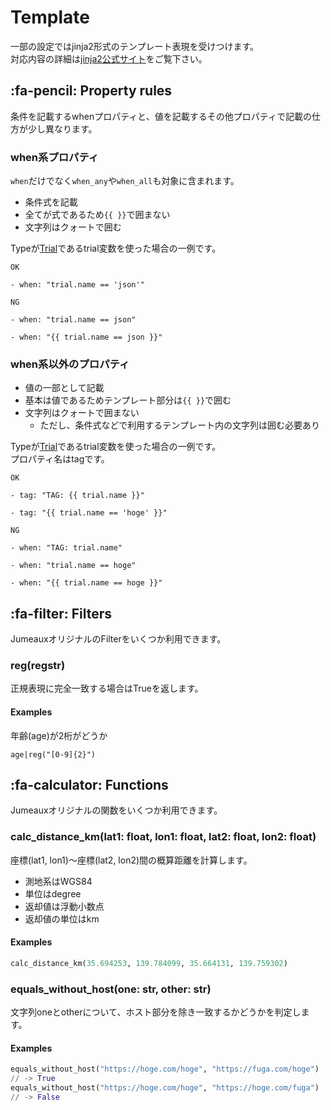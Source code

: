 Template
========

一部の設定ではjinja2形式のテンプレート表現を受けつけます。  
対応内容の詳細は[jinja2公式サイト](http://jinja.pocoo.org/docs/2.10/templates/)をご覧下さい。


:fa-pencil: Property rules
--------------------------

条件を記載するwhenプロパティと、値を記載するその他プロパティで記載の仕方が少し異なります。


### when系プロパティ

`when`だけでなく`when_any`や`when_all`も対象に含まれます。

* 条件式を記載
* 全てが式であるため`{{ }}`で囲まない
* 文字列はクォートで囲む

Typeが[Trial][trial]であるtrial変数を使った場合の一例です。

`OK`

```
- when: "trial.name == 'json'"
```

`NG`

```
- when: "trial.name == json"
```

```
- when: "{{ trial.name == json }}"
```


### when系以外のプロパティ

* 値の一部として記載
* 基本は値であるためテンプレート部分は`{{ }}`で囲む
* 文字列はクォートで囲まない
    * ただし、条件式などで利用するテンプレート内の文字列は囲む必要あり

Typeが[Trial][trial]であるtrial変数を使った場合の一例です。  
プロパティ名はtagです。

`OK`

```
- tag: "TAG: {{ trial.name }}"
```

```
- tag: "{{ trial.name == 'hoge' }}"
```

`NG`

```
- when: "TAG: trial.name"
```

```
- when: "trial.name == hoge"
```

```
- when: "{{ trial.name == hoge }}"
```


:fa-filter: Filters
-------------------

JumeauxオリジナルのFilterをいくつか利用できます。


### reg(regstr)

正規表現に完全一致する場合はTrueを返します。

#### Examples

年齢(age)が2桁がどうか

`age|reg("[0-9]{2}")`


:fa-calculator: Functions
-------------------------

Jumeauxオリジナルの関数をいくつか利用できます。


### calc_distance_km(lat1: float, lon1: float, lat2: float, lon2: float)

座標(lat1, lon1)～座標(lat2, lon2)間の概算距離を計算します。

* 測地系はWGS84
* 単位はdegree
* 返却値は浮動小数点
* 返却値の単位はkm

#### Examples

```python
calc_distance_km(35.694253, 139.784099, 35.664131, 139.759302)
```

### equals_without_host(one: str, other: str)

文字列oneとotherについて、ホスト部分を除き一致するかどうかを判定します。

#### Examples

```python
equals_without_host("https://hoge.com/hoge", "https://fuga.com/hoge")
// -> True
equals_without_host("https://hoge.com/hoge", "https://hoge.com/fuga")
// -> False
```

[trial]: ./models/trial

